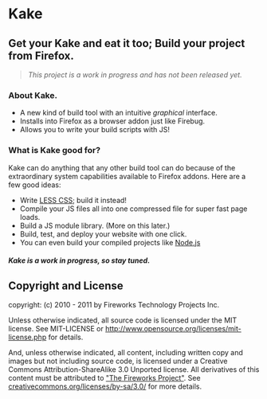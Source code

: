 Kake
====

Get your Kake and eat it too; Build your project from Firefox.
--------------------------------------------------------------

> *This project is a work in progress and has not been released yet.*

### About Kake.
* A new kind of build tool with an intuitive *graphical* interface.
* Installs into Firefox as a browser addon just like Firebug.
* Allows you to write your build scripts with JS!

### What is Kake good for?
Kake can do anything that any other build tool can do because of the
extraordinary system capabilities available to Firefox addons. Here are a few
good ideas:

* Write [LESS CSS](http://github.com/cloudhead/less.js); build it instead!
* Compile your JS files all into one compressed file for super fast page loads.
* Build a JS module library. (More on this later.)
* Build, test, and deploy your website with one click.
* You can even build your compiled projects like [Node.js](http://github.com/ry/node)

#### *Kake is a work in progress, so stay tuned.*


Copyright and License
---------------------
copyright: (c) 2010 - 2011 by Fireworks Technology Projects Inc.

Unless otherwise indicated, all source code is licensed under the MIT license.
See MIT-LICENSE or http://www.opensource.org/licenses/mit-license.php for details.

And, unless otherwise indicated, all content, including written copy and images
but not including source code, is licensed under a Creative Commons
Attribution-ShareAlike 3.0 Unported license. All derivatives of this content
must be attributed to
["The Fireworks Project"](http://www.fireworksproject.com/). See
[creativecommons.org/licenses/by-sa/3.0/](http://creativecommons.org/licenses/by-sa/3.0/)
for more details.

